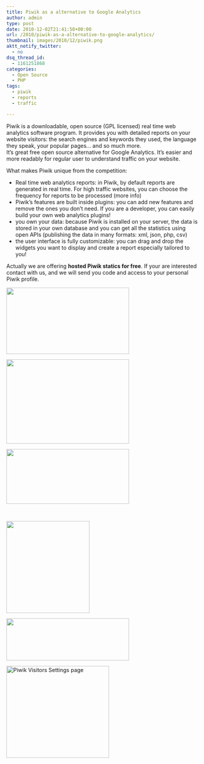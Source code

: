 ```yaml
---
title: Piwik as a alternative to Google Analytics
author: admin
type: post
date: 2010-12-02T21:41:50+00:00
url: /2010/piwik-as-a-alternative-to-google-analytics/
thumbnail: images/2010/12/piwik.png
aktt_notify_twitter:
  - no
dsq_thread_id:
  - 1161251868
categories:
  - Open Source
  - PHP
tags:
  - piwik
  - reports
  - traffic

---
```

Piwik is a downloadable, open source (GPL licensed) real time web analytics software program. It provides you with detailed reports on your website visitors: the search engines and keywords they used, the language they speak, your popular pages… and so much more.  
It&#8217;s great free open source alternative for Google Analytics. It&#8217;s easier and more readably for regular user to understand traffic on your website.

What makes Piwik unique from the competition:

  * Real time web analytics reports: in Piwik, by default reports are generated in real time. For high traffic websites, you can choose the frequency for reports to be processed (more info)
  * Piwik&#8217;s features are built inside plugins: you can add new features and remove the ones you don’t need. If you are a developer, you can easily build your own web analytics plugins!
  * you own your data: because Piwik is installed on your server, the data is stored in your own database and you can get all the statistics using open APIs (publishing the data in many formats: xml, json, php, csv)
  * the user interface is fully customizable: you can drag and drop the widgets you want to display and create a report especially tailored to you!

Actually we are offering **hosted Piwik statics for free**. If your are interested contact with us, and we will send you code and access to your personal Piwik profile.

<div id='gallery-1' class='gallery galleryid-78 gallery-columns-3 gallery-size-thumbnail'>
  <dl class='gallery-item'>
    <dt class='gallery-icon landscape'>
      <a href='https://www.spidersoft.com.au/wp-content/uploads/2010/12/piwik.png' title="" data-rl_title="" class="rl-gallery-link" data-rl_caption="" data-rel="lightbox-gallery-1"><img width="320" height="173" src="https://www.spidersoft.com.au/wp-content/uploads/2010/12/piwik-320x173.png" class="attachment-thumbnail size-thumbnail" alt="" loading="lazy" srcset="https://www.spidersoft.com.au/wp-content/uploads/2010/12/piwik-320x173.png 320w,images/2010/12/piwik-560x303.png 560w,images/2010/12/piwik.png 700w" sizes="(max-width: 320px) 100vw, 320px" /></a>
    </dt>
  </dl>
  
  <dl class='gallery-item'>
    <dt class='gallery-icon landscape'>
      <a href='https://www.spidersoft.com.au/wp-content/uploads/2010/12/piwik1.png' title="" data-rl_title="" class="rl-gallery-link" data-rl_caption="" data-rel="lightbox-gallery-1"><img width="320" height="220" src="https://www.spidersoft.com.au/wp-content/uploads/2010/12/piwik1-320x220.png" class="attachment-thumbnail size-thumbnail" alt="" loading="lazy" srcset="https://www.spidersoft.com.au/wp-content/uploads/2010/12/piwik1-320x220.png 320w,images/2010/12/piwik1-560x385.png 560w,images/2010/12/piwik1.png 800w" sizes="(max-width: 320px) 100vw, 320px" /></a>
    </dt>
  </dl>
  
  <dl class='gallery-item'>
    <dt class='gallery-icon landscape'>
      <a href='https://www.spidersoft.com.au/wp-content/uploads/2010/12/piwik2.png' title="" data-rl_title="" class="rl-gallery-link" data-rl_caption="" data-rel="lightbox-gallery-1"><img width="320" height="143" src="https://www.spidersoft.com.au/wp-content/uploads/2010/12/piwik2-320x143.png" class="attachment-thumbnail size-thumbnail" alt="" loading="lazy" srcset="https://www.spidersoft.com.au/wp-content/uploads/2010/12/piwik2-320x143.png 320w,images/2010/12/piwik2-560x250.png 560w,images/2010/12/piwik2.png 800w" sizes="(max-width: 320px) 100vw, 320px" /></a>
    </dt>
  </dl>
  
  <br style="clear: both" />
  
  <dl class='gallery-item'>
    <dt class='gallery-icon portrait'>
      <a href='https://www.spidersoft.com.au/wp-content/uploads/2010/12/piwik3.png' title="" data-rl_title="" class="rl-gallery-link" data-rl_caption="" data-rel="lightbox-gallery-1"><img width="217" height="240" src="https://www.spidersoft.com.au/wp-content/uploads/2010/12/piwik3-217x240.png" class="attachment-thumbnail size-thumbnail" alt="" loading="lazy" srcset="https://www.spidersoft.com.au/wp-content/uploads/2010/12/piwik3-217x240.png 217w,images/2010/12/piwik3-380x420.png 380w,images/2010/12/piwik3.png 510w" sizes="(max-width: 217px) 100vw, 217px" /></a>
    </dt>
  </dl>
  
  <dl class='gallery-item'>
    <dt class='gallery-icon landscape'>
      <a href='https://www.spidersoft.com.au/wp-content/uploads/2010/12/piwik4.png' title="" data-rl_title="" class="rl-gallery-link" data-rl_caption="" data-rel="lightbox-gallery-1"><img width="320" height="110" src="https://www.spidersoft.com.au/wp-content/uploads/2010/12/piwik4-320x110.png" class="attachment-thumbnail size-thumbnail" alt="" loading="lazy" srcset="https://www.spidersoft.com.au/wp-content/uploads/2010/12/piwik4-320x110.png 320w,images/2010/12/piwik4-560x193.png 560w,images/2010/12/piwik4.png 800w" sizes="(max-width: 320px) 100vw, 320px" /></a>
    </dt>
  </dl>
  
  <dl class='gallery-item'>
    <dt class='gallery-icon landscape'>
      <a href='https://www.spidersoft.com.au/wp-content/uploads/2010/12/piwik5.png' title="" data-rl_title="" class="rl-gallery-link" data-rl_caption="" data-rel="lightbox-gallery-1"><img width="268" height="240" src="https://www.spidersoft.com.au/wp-content/uploads/2010/12/piwik5-268x240.png" class="attachment-thumbnail size-thumbnail" alt="Piwik Visitors Settings page" loading="lazy" srcset="https://www.spidersoft.com.au/wp-content/uploads/2010/12/piwik5-268x240.png 268w,images/2010/12/piwik5-470x420.png 470w,images/2010/12/piwik5.png 800w" sizes="(max-width: 268px) 100vw, 268px" /></a>
    </dt>
  </dl>
  
  <br style="clear: both" />
</div>